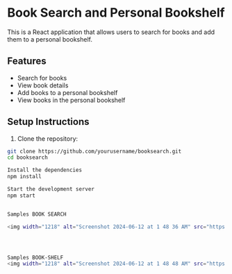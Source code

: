 # Book Search and Personal Bookshelf

This is a React application that allows users to search for books and add them to a personal bookshelf.

## Features

- Search for books
- View book details
- Add books to a personal bookshelf
- View books in the personal bookshelf

## Setup Instructions

1. Clone the repository:

```bash
git clone https://github.com/yourusername/booksearch.git
cd booksearch

Install the dependencies
npm install

Start the development server
npm start


Samples BOOK SEARCH

<img width="1218" alt="Screenshot 2024-06-12 at 1 48 36 AM" src="https://github.com/soummyaanon/personal-bookshelf/assets/91568463/10c0c097-bea1-4064-a6da-16a6d3be4297">




Samples BOOK-SHELF
<img width="1218" alt="Screenshot 2024-06-12 at 1 48 48 AM" src="https://github.com/soummyaanon/personal-bookshelf/assets/91568463/ea9bc3e3-31b6-4b7d-beeb-0d85e9adebc8">



